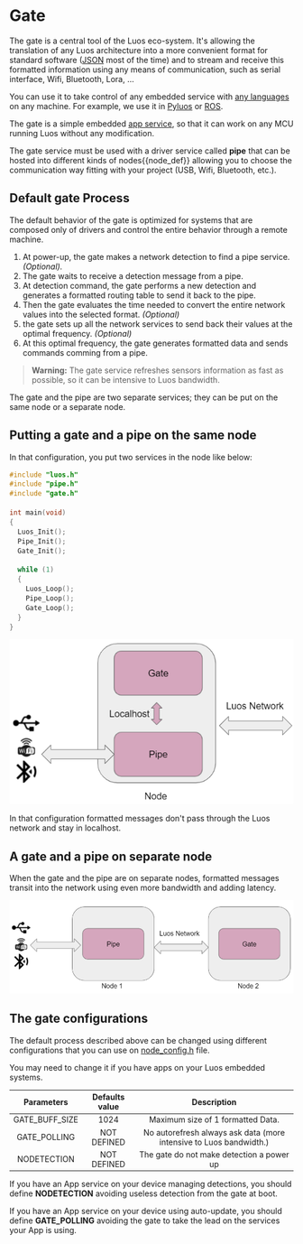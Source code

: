 # Gate

The gate is a central tool of the Luos eco-system. It's allowing the translation of any Luos architecture into a more convenient format for standard software ([JSON](../api/api.md) most of the time) and to stream and receive this formatted information using any means of communication, such as serial interface, Wifi, Bluetooth, Lora, ...

You can use it to take control of any embedded service with [any languages](../api/api.md) on any machine. For example, we use it in [Pyluos](./pyluos.md) or [ROS](./ros.md).

The gate is a simple embedded [app service](../luos-technology/services/services.md), so that it can work on any MCU running Luos without any modification.

The gate service must be used with a driver service called **pipe** that can be hosted into different kinds of <span class="cust_tooltip">nodes<span class="cust_tooltiptext">{{node_def}}</span></span> allowing you to choose the communication way fitting with your project (USB, Wifi, Bluetooth, etc.).

## Default gate Process

The default behavior of the gate is optimized for systems that are composed only of drivers and control the entire behavior through a remote machine.

 1. At power-up, the gate makes a network detection to find a pipe service. *(Optional).*
 2. The gate waits to receive a detection message from a pipe.
 3. At detection command, the gate performs a new detection and generates a formatted routing table to send it back to the pipe.
 4. Then the gate evaluates the time needed to convert the entire network values into the selected format. *(Optional)*
 5. the gate sets up all the network services to send back their values at the optimal frequency. *(Optional)*
 6. At this optimal frequency, the gate generates formatted data and sends commands comming from a pipe.

> **Warning:** The gate service refreshes sensors information as fast as possible, so it can be intensive to Luos bandwidth.

The gate and the pipe are two separate services; they can be put on the same node or a separate node.

## Putting a gate and a pipe on the same node

In that configuration, you put two services in the node like below:

```C
#include "luos.h"
#include "pipe.h"
#include "gate.h"

int main(void)
{
  Luos_Init();
  Pipe_Init();
  Gate_Init();

  while (1)
  {
    Luos_Loop();
    Pipe_Loop();
    Gate_Loop();
  }
}
```

![](../../_assets/img/gate_pipe.png)

In that configuration formatted messages don't pass through the Luos network and stay in localhost.

## A gate and a pipe on separate node

When the gate and the pipe are on separate nodes, formatted messages transit into the network using even more bandwidth and adding latency.

![](../../_assets/img/gate_pipe_separate.png)

## The gate configurations

The default process described above can be changed using different configurations that you can use on [node_config.h](../luos-technology/basics/archi.md) file.

You may need to change it if you have apps on your Luos embedded systems.

| Parameters | Defaults value | Description |
| :---: | :---: | :---: |
| GATE_BUFF_SIZE | 1024 | Maximum size of 1 formatted Data.|
| GATE_POLLING | NOT DEFINED | No autorefresh always ask data (more intensive to Luos bandwidth.) |
| NODETECTION | NOT DEFINED | The gate do not make detection a power up |

If you have an App service on your device managing detections, you should define **NODETECTION** avoiding useless detection from the gate at boot.

If you have an App service on your device using auto-update, you should define **GATE_POLLING** avoiding the gate to take the lead on the services your App is using.
